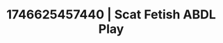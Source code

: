 ---
categories:
- BDSM whisper
- Erotic audiobooks
- AI-generated
- Elegant fetish
- Queer kinks
- Hands-on body
- ASMR
- Cosplay
image: /assets/images/1746625457440.jpg
layout: post
seo:
  description: Featured content with premium ABDL Play, Scat Fetish. HD images available.
  keywords: ABDL Play, Scat Fetish
  og_image: /assets/images/1746625457440.jpg
  schema_type: VisualArtwork
tags:
- ABDL Play
- '#1746625457440'
- Scat Fetish
title: 1746625457440 | Scat Fetish ABDL Play
---